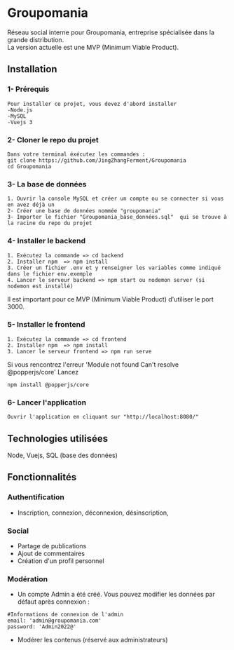 # Groupomania
Réseau social interne pour Groupomania, entreprise spécialisée dans la grande distribution.<br/>
La version actuelle est une MVP (Minimum Viable Product).

## Installation

### 1- Prérequis
```
Pour installer ce projet, vous devez d'abord installer
-Node.js
-MySQL
-Vuejs 3
```

### 2- Cloner le repo du projet
```
Dans votre terminal éxécutez les commandes :
git clone https://github.com/JingZhangFerment/Groupomania
cd Groupomania
```

### 3- La base de données
```
1. Ouvrir la console MySQL et créer un compte ou se connecter si vous en avez déjà un
2- Créer une base de données nommée "groupomania"
3- Importer le fichier "Groupomania_base_données.sql"  qui se trouve à la racine du repo du projet
```

### 4- Installer le backend
```
1. Exécutez la commande => cd backend
2. Installer npm  => npm install
3. Créer un fichier .env et y renseigner les variables comme indiqué dans le fichier env.exemple
4. Lancer le serveur backend => npm start ou nodemon server (si nodemon est installé)
```

Il est important pour ce MVP (Minimum Viable Product) d'utiliser le port 3000.

### 5- Installer le frontend
```
1. Exécutez la commande => cd frontend
2. Installer npm  => npm install
3. Lancer le serveur frontend => npm run serve
```

Si vous rencontrez l'erreur 'Module not found Can't resolve @popperjs/core'
Lancez
```
npm install @popperjs/core
```
### 6- Lancer l'application
```
Ouvrir l'application en cliquant sur "http://localhost:8080/"
```

## Technologies utilisées

Node, Vuejs, SQL (base des données)

## Fonctionnalités

### Authentification

- Inscription, connexion, déconnexion, désinscription, 

### Social

- Partage de publications
- Ajout de commentaires 
- Création d'un profil personnel

### Modération

- Un compte Admin a été créé. Vous pouvez modifier les données par défaut après connexion :
```
#Informations de connexion de l'admin
email: 'admin@groupomania.com' 
password: 'Admin2022@'
```
- Modérer les contenus (réservé aux administrateurs)
